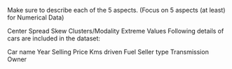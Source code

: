 Make sure to describe each of the 5 aspects. (Focus on 5 aspects (at least) for Numerical Data)

Center
Spread
Skew
Clusters/Modality
Extreme Values
Following details of cars are included in the dataset:

Car name
Year
Selling Price
Kms driven
Fuel
Seller type
Transmission
Owner
